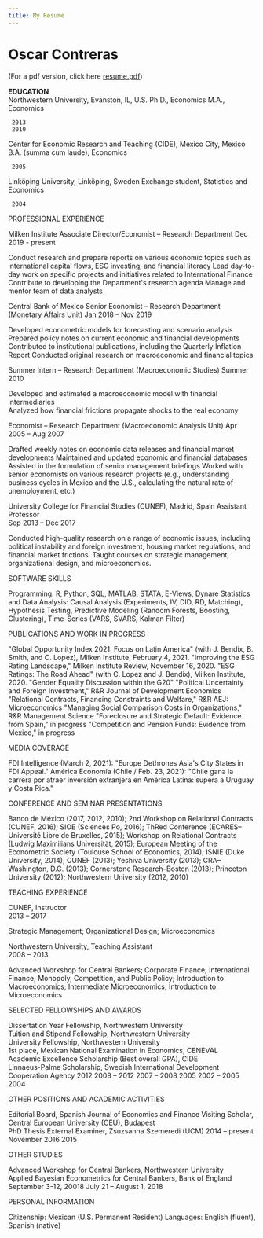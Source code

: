 ```yaml
---
title: My Resume
---
```

# Oscar Contreras

(For a pdf version, click here [resume.pdf](./resume_contreras.pdf))

**EDUCATION** <br>
Northwestern University, Evanston, IL, U.S.
       Ph.D., Economics
       M.A., Economics
 
 
     2013
     2010
Center for Economic Research and Teaching (CIDE), Mexico City, Mexico
       B.A. (summa cum laude), Economics                   
 

     2005
Linköping University, Linköping, Sweden
       Exchange student, Statistics and Economics                                                     

     2004


PROFESSIONAL EXPERIENCE

Milken Institute
Associate Director/Economist – Research Department 
    Dec 2019 - present

Conduct research and prepare reports on various economic topics such as international 
capital flows, ESG investing, and financial literacy
Lead day-to-day work on specific projects and initiatives related to International Finance
Contribute to developing the Department's research agenda
Manage and mentor team of data analysts

Central Bank of Mexico
Senior Economist – Research Department (Monetary Affairs Unit)
Jan 2018 – Nov 2019

Developed econometric models for forecasting and scenario analysis
Prepared policy notes on current economic and financial developments
Contributed to institutional publications, including the Quarterly Inflation Report
Conducted original research on macroeconomic and financial topics

Summer Intern – Research Department (Macroeconomic Studies)
Summer 2010

Developed and estimated a macroeconomic model with financial intermediaries           
Analyzed how financial frictions propagate shocks to the real economy

Economist – Research Department (Macroeconomic Analysis Unit)
Apr 2005 – Aug 2007

Drafted weekly notes on economic data releases and financial market developments
Maintained and updated economic and financial databases
Assisted in the formulation of senior management briefings
Worked with senior economists on various research projects (e.g., understanding business cycles in
Mexico and the U.S., calculating the natural rate of unemployment, etc.)

University College for Financial Studies (CUNEF), Madrid, Spain
Assistant Professor                                                                                                             
   Sep 2013 – Dec 2017

Conducted high-quality research on a range of economic issues, including political 
instability and foreign investment, housing market regulations, and financial market frictions.
Taught courses on strategic management, organizational design, and microeconomics.         
 
SOFTWARE SKILLS

Programming: R, Python, SQL, MATLAB, STATA, E-Views, Dynare
Statistics and Data Analysis: Causal Analysis (Experiments, IV, DID, RD, Matching), Hypothesis Testing, Predictive Modeling (Random Forests, Boosting, Clustering), Time-Series (VARS, SVARS, Kalman Filter)

 
 
PUBLICATIONS AND WORK IN PROGRESS

"Global Opportunity Index 2021: Focus on Latin America" (with J. Bendix, B. Smith, and C. Lopez), Milken Institute, February 4, 2021.
"Improving the ESG Rating Landscape," Milken Institute Review, November 16, 2020.
"ESG Ratings: The Road Ahead" (with C. Lopez and J. Bendix), Milken Institute, 2020.
"Gender Equality Discussion within the G20"
"Political Uncertainty and Foreign Investment," R&R Journal of Development Economics
"Relational Contracts, Financing Constraints and Welfare," R&R AEJ: Microeconomics
"Managing Social Comparison Costs in Organizations," R&R Management Science
"Foreclosure and Strategic Default: Evidence from Spain," in progress
"Competition and Pension Funds: Evidence from Mexico," in progress 

 
MEDIA COVERAGE

FDI Intelligence (March 2, 2021): "Europe Dethrones Asia's City States in FDI Appeal."
América Economía (Chile / Feb. 23, 2021): "Chile gana la carrera por atraer inversión extranjera en América Latina: supera a Uruguay y Costa Rica."

 
CONFERENCE AND SEMINAR PRESENTATIONS

Banco de México (2017, 2012, 2010); 2nd Workshop on Relational Contracts (CUNEF, 2016); SIOE (Sciences Po, 2016);  ThRed Conference (ECARES–Université Libre de Bruxelles, 2015); Workshop on Relational Contracts (Ludwig Maximilians Universität, 2015); European Meeting of the Econometric Society (Toulouse School of Economics, 2014); ISNIE (Duke University, 2014); CUNEF (2013); Yeshiva University (2013); CRA–Washington, D.C. (2013); Cornerstone Research–Boston (2013); Princeton University (2012); Northwestern University (2012, 2010)

 
TEACHING EXPERIENCE

CUNEF, Instructor                                                                                                                     
2013 – 2017

Strategic Management; Organizational Design; Microeconomics

Northwestern University, Teaching Assistant                                                                     
     2008 – 2013

Advanced Workshop for Central Bankers; Corporate Finance; International Finance; Monopoly, Competition, and Public Policy; Introduction to Macroeconomics; Intermediate Microeconomics; Introduction to Microeconomics
 
SELECTED FELLOWSHIPS AND AWARDS

Dissertation Year Fellowship, Northwestern University                           
Tuition and Stipend Fellowship, Northwestern University                         
University Fellowship, Northwestern University                                  
1st place, Mexican National Examination in Economics, CENEVAL                   
Academic Excellence Scholarship (Best overall GPA), CIDE                        
Linnaeus-Palme Scholarship, Swedish International Development Cooperation Agency
2012
2008 – 2012
2007 – 2008
2005
2002 – 2005
2004

 
OTHER POSITIONS AND ACADEMIC ACTIVITIES

Editorial Board, Spanish Journal of Economics and Finance
Visiting Scholar, Central European University (CEU), Budapest                                                  
PhD Thesis External Examiner, Zsuzsanna Szemeredi (UCM)
2014 – present
November 2016
2015

 
OTHER STUDIES

Advanced Workshop for Central Bankers, Northwestern University                                                  
Applied Bayesian Econometrics for Central Bankers, Bank of England                                     
September 3-12, 20018
July 21 – August 1, 2018

 
PERSONAL INFORMATION

Citizenship: Mexican (U.S. Permanent Resident)
Languages: English (fluent), Spanish (native)




